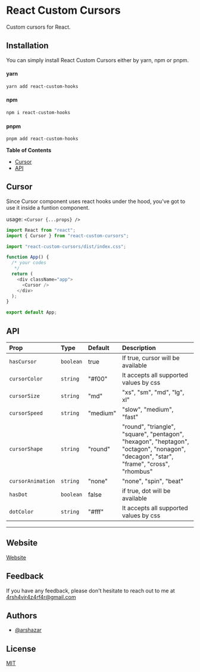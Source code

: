 # React Custom Cursors

Custom cursors for React.

## Installation

You can simply install React Custom Cursors either by yarn, npm or pnpm.

#### yarn

```bash
yarn add react-custom-hooks
```

#### npm

```bash
npm i react-custom-hooks
```

#### pnpm

```bash
pnpm add react-custom-hooks
```

**Table of Contents**

- [Cursor](#Cursor)
- [API](#API)

## Cursor

Since Cursor component uses react hooks under the hood, you've got to use it inside a funtion component.

usage: `<Cursor {...props} />`

```js
import React from "react";
import { Cursor } from "react-custom-cursors";

import "react-custom-cursors/dist/index.css";

function App() {
  /* your codes
   */
  return (
    <div className="app">
      <Cursor />
    </div>
  );
}

export default App;
```

## API

| Prop              | Type      | Default  | Description                                                                                                                            |
| :---------------- | :-------- | :------- | :------------------------------------------------------------------------------------------------------------------------------------- |
| `hasCursor`       | `boolean` | true     | If true, cursor will be available                                                                                                      |
| `cursorColor`     | `string`  | "#f00"   | It accepts all supported values by css                                                                                                 |
| `cursorSize`      | `string`  | "md"     | "xs", "sm", "md", "lg", xl"                                                                                                            |
| `cursorSpeed`     | `string`  | "medium" | "slow", "medium", "fast"                                                                                                               |
| `cursorShape`     | `string`  | "round"  | "round", "triangle", "square", "pentagon", "hexagon", "heptagon", "octagon", "nonagon", "decagon", "star", "frame", "cross", "rhombus" |
| `cursorAnimation` | `string`  | "none"   | "none", "spin", "beat"                                                                                                                 |
| `hasDot`          | `boolean` | false    | if true, dot will be available                                                                                                         |
| `dotColor`        | `string`  | "#fff"   | It accepts all supported values by css                                                                                                 |

---

## Website

[Website](https://react-custom-cursors.netlify.app)

## Feedback

If you have any feedback, please don't hesitate to reach out to me at 4rsh4vir4z4rf4r@gmail.com

## Authors

- [@arshazar](https://www.github.com/arshazar)

## License

[MIT](https://choosealicense.com/licenses/mit/)
